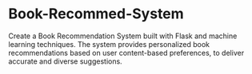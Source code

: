 # Book-Recommed-System
Create a Book Recommendation System built with Flask and machine learning techniques. The system provides personalized book recommendations based on user content-based preferences, to deliver accurate and diverse suggestions.
